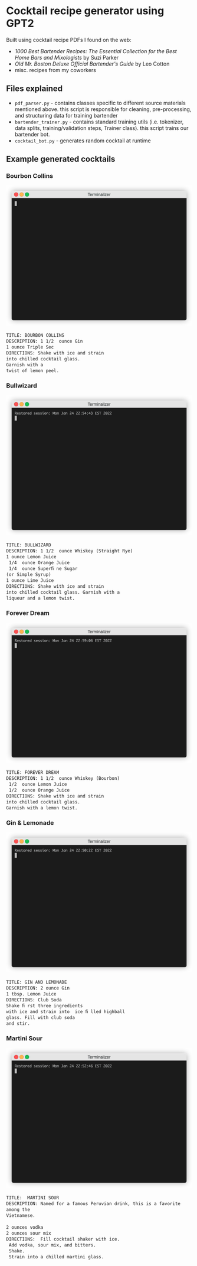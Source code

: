 # Cocktail recipe generator using GPT2
Built using cocktail recipe PDFs I found on the web:
* _1000 Best Bartender Recipes: The Essential Collection for the Best Home Bars and Mixologists_ by Suzi Parker
* _Old Mr. Boston Deluxe Official Bartender's Guide_ by Leo Cotton
* misc. recipes from my coworkers

## Files explained
* `pdf_parser.py` - contains classes specific to different source materials mentioned above. this script is responsible for cleaning, pre-processing, and structuring data for training bartender
* `bartender_trainer.py` - contains standard training utils (i.e. tokenizer, data splits, training/validation steps, Trainer class). this script trains our bartender bot.
* `cocktail_bot.py` - generates random cocktail at runtime

## Example generated cocktails

### Bourbon Collins
![bourbon_collins](/assets/bourbon_collins.gif) 
```
TITLE: BOURBON COLLINS
DESCRIPTION: 1 1/2  ounce Gin 
1 ounce Triple Sec
DIRECTIONS: Shake with ice and strain  
into chilled cocktail glass.  
Garnish with a  
twist of lemon peel.
```

### Bullwizard
![bullwizard](/assets/bullwizard.gif) 
```
TITLE: BULLWIZARD
DESCRIPTION: 1 1/2  ounce Whiskey (Straight Rye) 
1 ounce Lemon Juice 
 1/4  ounce Orange Juice 
 1/4  ounce Superﬁ ne Sugar  
(or Simple Syrup) 
1 ounce Lime Juice
DIRECTIONS: Shake with ice and strain  
into chilled cocktail glass. Garnish with a  
liqueur and a lemon twist.
```
### Forever Dream
![forever_dream](/assets/forever_dream.gif) 
```
TITLE: FOREVER DREAM
DESCRIPTION: 1 1/2  ounce Whiskey (Bourbon) 
 1/2  ounce Lemon Juice 
 1/2  ounce Orange Juice
DIRECTIONS: Shake with ice and strain  
into chilled cocktail glass.  
Garnish with a lemon twist.
```

### Gin & Lemonade
![gin_and_lemonade](/assets/gin_and_lemonade.gif) 
```
TITLE: GIN AND LEMONADE
DESCRIPTION: 2 ounce Gin 
1 tbsp. Lemon Juice
DIRECTIONS: Club Soda 
Shake ﬁ rst three ingredients  
with ice and strain into  ice ﬁ lled highball  
glass. Fill with club soda  
and stir.
```

### Martini Sour
![martini_sour](/assets/martini_sour.gif) 
```
TITLE:  MARTINI SOUR
DESCRIPTION: Named for a famous Peruvian drink, this is a favorite among the
Vietnamese.

2 ounces vodka
2 ounces sour mix
DIRECTIONS:  Fill cocktail shaker with ice.
 Add vodka, sour mix, and bitters.
 Shake.
 Strain into a chilled martini glass.
 ```
